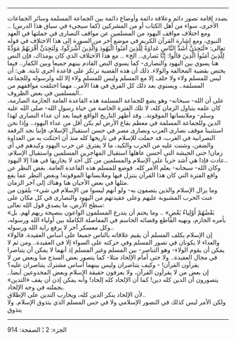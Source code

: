 ------------------------------------------------------------------------

بصدد إقامة تصور دائم وعلاقة دائمة وأوضاع دائمة بين الجماعة المسلمة وسائر
الجماعات الأخرى، سواء من أهل الكتاب أو من المشركين (كما سيجيء في سياق
هذا الدرس) .. ومع اختلاف مواقف اليهود من المسلمين عن مواقف النصارى في
جملتها في العهد النبوي، ومع إشارة القرآن الكريم في موضع آخر من السورة
إلى هذا الاختلاف في قوله تعالى: «لَتَجِدَنَّ أَشَدَّ النَّاسِ عَداوَةً لِلَّذِينَ آمَنُوا
الْيَهُودَ وَالَّذِينَ أَشْرَكُوا، وَلَتَجِدَنَّ أَقْرَبَهُمْ مَوَدَّةً لِلَّذِينَ آمَنُوا الَّذِينَ قالُوا: إِنَّا
نَصارى.. الخ» .. مع هذا الاختلاف الذي كان يومذاك، فإن النص هنا يسوي بين
اليهود والنصارى- كما يسوي النص القادم بينهم جميعا وبين الكفار.. فيما
يختص بقضية المحالفة والولاء. ذلك أن هذه القضية ترتكز على قاعدة أخرى
ثابتة. هي: أن ليس للمسلم ولاء ولا حلف إلا مع المسلم وليس للمسلم ولاء إلا
لله ولرسوله وللجماعة المسلمة.. ويستوي بعد ذلك كل الفرق في هذا الأمر..
مهما اختلفت مواقفهم من المسلمين في بعض الظروف..  
على أن الله- سبحانه- وهو يضع للجماعة المسلمة هذه القاعدة العامة الحازمة
الصارمة، كان علمه يتناول الزمان كله، لا تلك الفترة الخاصة من حياة رسول
الله- صلى الله عليه وسلم- وملابساتها الموقوتة.. وقد أظهر التاريخ الواقع
فيما بعد أن عداء النصارى لهذا الدين وللجماعة المسلمة في معظم بقاع الأرض
لم يكن أقل من عداء اليهود.. وإذا نحن استثنينا موقف نصارى العرب ونصارى
مصر في حسن استقبال الإسلام، فإننا نجد الرقعة النصرانية في الغرب، قد حملت
للإسلام في تاريخها كله منذ أن احتكت به من العداوة والضغن، وشنت عليه من
الحرب والكيد، ما لا يفترق عن حرب اليهود وكيدهم في أي زمان! حتى الحبشة
التي أحسن عاهلها استقبال المهاجرين المسلمين واستقبال الإسلام، عادت فإذا
هي أشد حربا على الإسلام والمسلمين من كل أحد لا يجاريها في هذا إلا
اليهود..  
وكان الله- سبحانه- يعلم الأمر كله. فوضع للمسلم هذه القاعدة العامة. بغض
النظر عن واقع الفترة التي كان هذا القرآن يتنزل فيها وملابساتها الموقوتة!
وبغض النظر عما يقع مثلها في بعض الأحيان هنا وهناك إلى آخر الزمان.  
وما يزال الإسلام والذين يتصفون به- ولو أنهم ليسوا من الإسلام في شيء-
يلقون من عنت الحرب المشبوبة عليهم وعلى عقيدتهم من اليهود والنصارى في كل
مكان على سطح الأرض، ما يصدق قول الله تعالى:  
«بَعْضُهُمْ أَوْلِياءُ بَعْضٍ» .. وما يحتم أن يتدرع المسلمون الواعون بنصيحة ربهم
لهم. بل بأمره الجازم، ونهيه القاطع وقضائه الحاسم في المفاصلة الكاملة بين
أولياء الله ورسوله، وكل معسكر آخر لا يرفع راية الله ورسوله..  
إن الإسلام يكلف المسلم أن يقيم علاقاته بالناس جميعا على أساس العقيدة.
فالولاء والعداء لا يكونان في تصور المسلم وفي حركته على السواء إلا في
العقيدة.. ومن ثم لا يمكن أن يقوم الولاء- وهو التناصر- بين المسلم وغير
المسلم إذ أنهما لا يمكن أن يتناصرا في مجال العقيدة.. ولا حتى أمام
الإلحاد مثلا- كما يتصور بعض السذج منا وبعض من لا يقرأون القرآن! - وكيف
يتناصران وليس بينهما أساس مشترك يتناصران عليه؟  
إن بعض من لا يقرأون القرآن، ولا يعرفون حقيقة الإسلام وبعض المخدوعين
أيضا.. يتصورون أن الدين كله دين! كما أن الإلحاد كله إلحاد! وأنه يمكن إذن
أن يقف «التدين» بجملته في وجه الإلحاد.  
لأن الإلحاد ينكر الدين كله، ويحارب التدين على الإطلاق..  
ولكن الأمر ليس كذلك في التصور الإسلامي ولا في حس المسلم الذي يتذوق
الإسلام. ولا يتذوق

------------------------------------------------------------------------

الجزء: 2 ¦ الصفحة: 914
